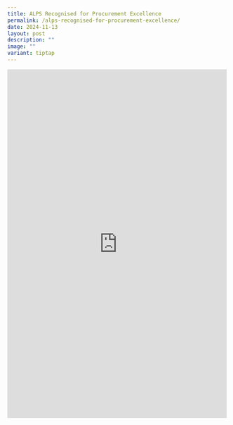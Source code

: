 ```yaml
---
title: ALPS Recognised for Procurement Excellence
permalink: /alps-recognised-for-procurement-excellence/
date: 2024-11-13
layout: post
description: ""
image: ""
variant: tiptap
---
```

<div class="iframe-wrapper">
<iframe style="border:none;overflow:hidden" height="793" width="500" allowfullscreen="true" frameborder="0" src="https://www.facebook.com/plugins/post.php?href=https%3A%2F%2Fwww.facebook.com%2Falpshealthcaresupplychain%2Fposts%2Fpfbid0UBMvAnutiorzaTjcQMGtriVSEEYt2fvrJSqiDZaQPtkxzDibzKFNAmwYEMtxNVxYl&amp;show_text=true&amp;width=500"></iframe>
</div>
<p></p>